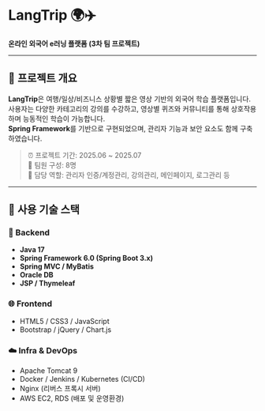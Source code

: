 # LangTrip 🌍✈️  
**온라인 외국어 e러닝 플랫폼 (3차 팀 프로젝트)**

---

## 📌 프로젝트 개요
**LangTrip**은 여행/일상/비즈니스 상황별 짧은 영상 기반의 외국어 학습 플랫폼입니다.  
사용자는 다양한 카테고리의 강의를 수강하고, 영상별 퀴즈와 커뮤니티를 통해 상호작용하며 능동적인 학습이 가능합니다.  
**Spring Framework**를 기반으로 구현되었으며, 관리자 기능과 보안 요소도 함께 구축하였습니다.

> ⏰ 프로젝트 기간: 2025.06 ~ 2025.07  
> 👥 팀원 구성: 8명  
> 🧩 담당 역할: 관리자 인증/계정관리, 강의관리, 메인페이지, 로그관리 등

---

## 🔧 사용 기술 스택

### 📂 Backend
- **Java 17**
- **Spring Framework 6.0 (Spring Boot 3.x)**
- **Spring MVC / MyBatis**
- **Oracle DB**
- **JSP / Thymeleaf**

### 🌐 Frontend
- HTML5 / CSS3 / JavaScript  
- Bootstrap / jQuery / Chart.js

### ☁️ Infra & DevOps
- Apache Tomcat 9
- Docker / Jenkins / Kubernetes (CI/CD)
- Nginx (리버스 프록시 서버)
- AWS EC2, RDS (배포 및 운영환경)
